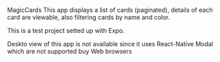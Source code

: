 MagicCards
This app displays a list of cards (paginated), details of each card are viewable, also filtering cards by name and color.

This is a test project setted up with Expo.

Deskto view of this app is not available since it uses React-Native Modal which are not supported buy Web browsers
